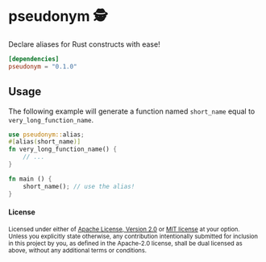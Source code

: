 # pseudonym 🕵️

Declare aliases for Rust constructs with ease!

```toml
[dependencies]
pseudonym = "0.1.0"
```

## Usage

The following example will generate a function
named `short_name` equal to `very_long_function_name`.

```rust
use pseudonym::alias;
#[alias(short_name)]
fn very_long_function_name() {
    // ...
}

fn main () {
    short_name(); // use the alias!
}
```

#### License

<sup>
Licensed under either of <a href="LICENSE-APACHE">Apache License, Version
2.0</a> or <a href="LICENSE-MIT">MIT license</a> at your option.
</sup>

<br>

<sub>
Unless you explicitly state otherwise, any contribution intentionally submitted
for inclusion in this project by you, as defined in the Apache-2.0 license,
shall be dual licensed as above, without any additional terms or conditions.
</sub>